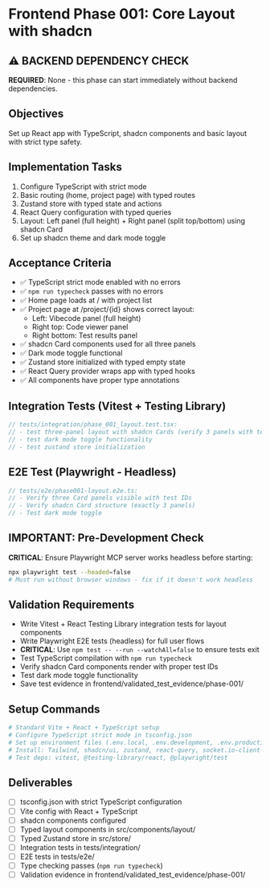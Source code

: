 # Frontend Phase 001: Core Layout with shadcn

## ⚠️ BACKEND DEPENDENCY CHECK
**REQUIRED**: None - this phase can start immediately without backend dependencies.

## Objectives
Set up React app with TypeScript, shadcn components and basic layout with strict type safety.

## Implementation Tasks
1. Configure TypeScript with strict mode
2. Basic routing (home, project page) with typed routes
3. Zustand store with typed state and actions
4. React Query configuration with typed queries
5. Layout: Left panel (full height) + Right panel (split top/bottom) using shadcn Card
6. Set up shadcn theme and dark mode toggle

## Acceptance Criteria
- ✅ TypeScript strict mode enabled with no errors
- ✅ `npm run typecheck` passes with no errors
- ✅ Home page loads at / with project list
- ✅ Project page at /project/{id} shows correct layout:
  - Left: Vibecode panel (full height)
  - Right top: Code viewer panel
  - Right bottom: Test results panel
- ✅ shadcn Card components used for all three panels
- ✅ Dark mode toggle functional
- ✅ Zustand store initialized with typed empty state
- ✅ React Query provider wraps app with typed hooks
- ✅ All components have proper type annotations

## Integration Tests (Vitest + Testing Library)
```typescript
// tests/integration/phase_001_layout.test.tsx:
// - test three-panel layout with shadcn Cards (verify 3 panels with test IDs)
// - test dark mode toggle functionality
// - test zustand store initialization
```

## E2E Test (Playwright - Headless)
```typescript
// tests/e2e/phase001-layout.e2e.ts:
// - Verify three Card panels visible with test IDs
// - Verify shadcn Card structure (exactly 3 panels)
// - Test dark mode toggle
```

## IMPORTANT: Pre-Development Check
**CRITICAL**: Ensure Playwright MCP server works headless before starting:
```bash
npx playwright test --headed=false
# Must run without browser windows - fix if it doesn't work headless
```

## Validation Requirements  
- Write Vitest + React Testing Library integration tests for layout components
- Write Playwright E2E tests (headless) for full user flows
- **CRITICAL**: Use `npm test -- --run --watchAll=false` to ensure tests exit
- Test TypeScript compilation with `npm run typecheck`  
- Verify shadcn Card components render with proper test IDs
- Test dark mode toggle functionality
- Save test evidence in frontend/validated_test_evidence/phase-001/

## Setup Commands
```bash
# Standard Vite + React + TypeScript setup
# Configure TypeScript strict mode in tsconfig.json
# Set up environment files (.env.local, .env.development, .env.production)
# Install: Tailwind, shadcn/ui, zustand, react-query, socket.io-client
# Test deps: vitest, @testing-library/react, @playwright/test
```

## Deliverables
- [ ] tsconfig.json with strict TypeScript configuration
- [ ] Vite config with React + TypeScript
- [ ] shadcn components configured
- [ ] Typed layout components in src/components/layout/
- [ ] Typed Zustand store in src/store/
- [ ] Integration tests in tests/integration/
- [ ] E2E tests in tests/e2e/
- [ ] Type checking passes (`npm run typecheck`)
- [ ] Validation evidence in frontend/validated_test_evidence/phase-001/